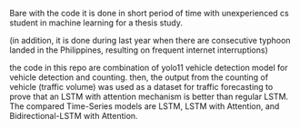 Bare with the code it is done in short period of time with unexperienced cs student in machine learning for a thesis study.

(in addition, it is done during last year when there are consecutive typhoon landed in the Philippines, resulting on frequent internet interruptions)

the code in this repo are combination of yolo11 vehicle detection model for vehicle detection and counting.
then, the output from the counting of vehicle (traffic volume) was used as a dataset for traffic forecasting to prove that
an LSTM with attention mechanism is better than regular LSTM. The compared Time-Series models are LSTM, LSTM with Attention, 
and Bidirectional-LSTM with Attention.



